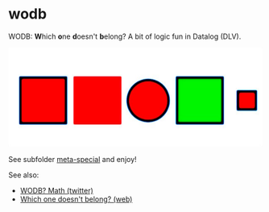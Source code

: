 # wodb
WODB: **W**hich **o**ne **d**oesn't **b**elong? A bit of logic fun in Datalog (DLV).

![One is different from all the others..](/meta-special/which-does-not-belong.jpg?raw=true "Which one doesn't belong?")

See subfolder [meta-special](/meta-special) and enjoy!
 
See also:
- [WODB? Math (twitter)](https://twitter.com/WODBMath)
- [Which one doesn't belong? (web)](http://wodb.ca/)

